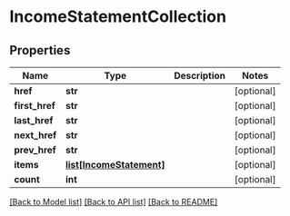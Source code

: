 # IncomeStatementCollection

## Properties
Name | Type | Description | Notes
------------ | ------------- | ------------- | -------------
**href** | **str** |  | [optional] 
**first_href** | **str** |  | [optional] 
**last_href** | **str** |  | [optional] 
**next_href** | **str** |  | [optional] 
**prev_href** | **str** |  | [optional] 
**items** | [**list[IncomeStatement]**](IncomeStatement.md) |  | [optional] 
**count** | **int** |  | [optional] 

[[Back to Model list]](../README.md#documentation-for-models) [[Back to API list]](../README.md#documentation-for-api-endpoints) [[Back to README]](../README.md)

